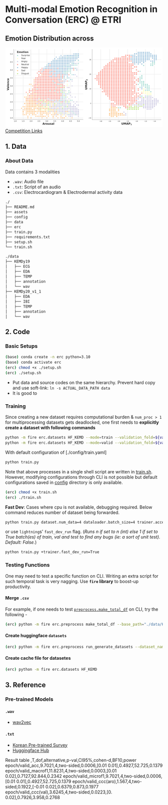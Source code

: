 # Multi-modal Emotion Recognition in Conversation (ERC) @ ETRI

## Emotion Distribution across
![image](./assets/embed.png)
[Competition Links](https://aifactory.space/competition/detail/2234)

## 1. Data

### About Data
Data contains 3 modalities
- `.wav`: Audio file
- `.txt`: Script of an audio
- `.csv`: Electrocardiogram & Electrodermal activity data
```
./
├── README.md
├── assets
├── config
├── data
├── erc
├── train.py
├── requirements.txt
├── setup.sh
└── train.sh
```

```
./data
├── KEMDy19
│   ├── ECG
│   ├── EDA
│   ├── TEMP
│   ├── annotation
│   └── wav
├── KEMDy20_v1_1
│   ├── EDA
│   ├── IBI
│   ├── TEMP
│   ├── annotation
│   └── wav
```


## 2. Code
### Basic Setups
```zsh
(base) conda create -n erc python=3.10
(base) conda activate erc
(erc) chmod +x ./setup.sh
(erc) ./setup.sh
```

- Put data and source codes on the same hierarchy. Prevent hard copy and use soft-link: `ln -s ACTUAL_DATA_PATH data`
- It is good to

### Training
Since creating a new dataset requires computational burden & `num_proc > 1` for multiprocessing datasets gets deadlocked, one first needs to **explicitly create a dataset with following commands**
```zsh
python -m fire erc.datasets HF_KEMD --mode=train --validation_fold=${valfold}
python -m fire erc.datasets HF_KEMD --mode=valid --validation_fold=${valfold}
```
With default configuration of [./config/train.yaml]
```zsh
python train.py
```

Note that above processes in a single shell script are written in [train.sh](./train.sh). However, modifying configurations through CLI is not possible but default configurations saved in [config](./config) directory is only available.
```zsh
(erc) chmod +x train.sh
(erc) ./train.sh
```

**Fast Dev**:
Cases where cpu is not available, debugging required. Below command reduces number of dataset being forwarded.
```zsh
python train.py dataset.num_data=4 dataloader.batch_size=4 trainer.accelerator=cpu
```
or use `lightning`s' `fast_dev_run` flag. (_Runs n if set to n (int) else 1 if set to True batch(es) of train, val and test to find any bugs (ie: a sort of unit test). Default: False._)
```zsh
python train.py +trainer.fast_dev_run=True
```

### Testing Functions

One may need to test a specific function on CLI. Writing an extra script for such temporal task is very nagging. Use **`fire` library** to boost-up productivity.

#### Merge `.csv`
For example, if one needs to test [`preprocess.make_total_df`](erc/preprocess.py) on CLI, try the following -
```zsh
(erc) python -m fire erc.preprocess make_total_df --base_path="./data/KEMDy19"
```
#### Create huggingface `datasets`
```zsh
(erc) python -m fire erc.preprocess run_generate_datasets --dataset_name="kemdy19"
```

#### Create cache file for datasetes
```zsh
(erc) python -m fire erc.datasets HF_KEMD
```

## 3. Reference
### Pre-trained Models

#### `.wav`

- [wav2vec](https://huggingface.co/models?sort=downloads&search=wav2vec)

#### `.txt`

- [Korean Pre-trained Survey](https://arxiv.org/pdf/2112.03014.pdf)
- [Huggingface Hub](https://huggingface.co/models?language=ko&sort=downloads)



Result table 
,T,dof,alternative,p-val,CI95%,cohen-d,BF10,power
epoch/valid_acc,9.7021,4,two-sided,0.0006,[0.01 0.01],0.4927,52.725,0.1379
epoch/valid_macrof1,11.8231,4,two-sided,0.0003,[0.01 0.02],0.7127,92.844,0.2342
epoch/valid_microf1,9.7021,4,two-sided,0.0006,[0.01 0.01],0.4927,52.725,0.1379
epoch/valid_ccc(aro),1.567,4,two-sided,0.1922,[-0.01  0.02],0.6379,0.873,0.1977
epoch/valid_ccc(val),3.6245,4,two-sided,0.0223,[0.   0.02],0.7926,3.958,0.2768
